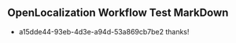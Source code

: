 ## OpenLocalization Workflow Test MarkDown
* a15dde44-93eb-4d3e-a94d-53a869cb7be2 thanks!

<!--HONumber=Jul16_HO3-->


